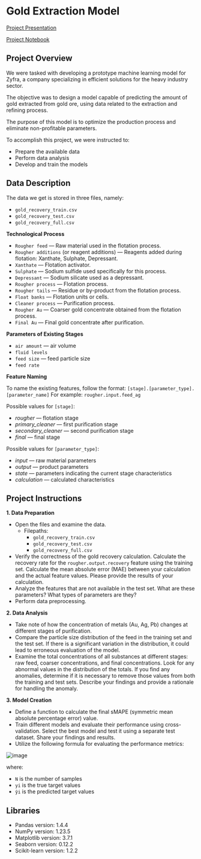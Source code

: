 # Gold Extraction Model

[Project Presentation](https://www.canva.com/design/DAFqo2anKa8/TInO1VSwLwCaO8qEF7YSCg/view?utm_content=DAFqo2anKa8&utm_campaign=designshare&utm_medium=link&utm_source=publishsharelink#30)

[Project Notebook](https://github.com/emanuelcaesario/practicum-projects/blob/Project-10-Integrated-Project-2/Project%2010%20Integrated%20Project%202%20.ipynb)

## Project Overview

We were tasked with developing a prototype machine learning model for Zyfra, a company specializing in efficient solutions for the heavy industry sector.

The objective was to design a model capable of predicting the amount of gold extracted from gold ore, using data related to the extraction and refining process.

The purpose of this model is to optimize the production process and eliminate non-profitable parameters.

To accomplish this project, we were instructed to:
- Prepare the available data
- Perform data analysis
- Develop and train the models


## Data Description

The data we get is stored in three files, namely:
- `gold_recovery_train.csv`
- `gold_recovery_test.csv`
- `gold_recovery_full.csv`

**Technological Process**
- `Rougher feed` — Raw material used in the flotation process.
- `Rougher additions` (or reagent additions) — Reagents added during flotation: Xanthate, Sulphate, Depressant.
- `Xanthate` — Flotation activator.
- `Sulphate` — Sodium sulfide used specifically for this process.
- `Depressant` — Sodium silicate used as a depressant.
- `Rougher process` — Flotation process.
- `Rougher tails` — Residue or by-product from the flotation process.
- `Float banks` — Flotation units or cells.
- `Cleaner process` — Purification process.
- `Rougher Au` — Coarser gold concentrate obtained from the flotation process.
- `Final Au` — Final gold concentrate after purification.

**Parameters of Existing Stages**
- `air amount` — air volume
- `fluid levels`
- `feed size` — feed particle size
- `feed rate`

**Feature Naming**

To name the existing features, follow the format: 
`[stage].[parameter_type].[parameter_name]`
For example: `rougher.input.feed_ag`

Possible values for `[stage]`:
- *rougher* — flotation stage
- *primary_cleaner* — first purification stage
- *secondary_cleaner* — second purification stage
- *final* — final stage

Possible values for `[parameter_type]`:
- *input* — raw material parameters
- *output* — product parameters
- *state* — parameters indicating the current stage characteristics
- *calculation* — calculated characteristics
 

## Project Instructions

**1. Data Preparation**

- Open the files and examine the data.
    - Filepaths:
        - `gold_recovery_train.csv`
        - `gold_recovery_test.csv`
        - `gold_recovery_full.csv`
- Verify the correctness of the gold recovery calculation. Calculate the recovery rate for the `rougher.output.recovery` feature using the training set. Calculate the mean absolute error (MAE) between your calculation and the actual feature values. Please provide the results of your calculation.
- Analyze the features that are not available in the test set. What are these parameters? What types of parameters are they?
- Perform data preprocessing.

**2. Data Analysis**

- Take note of how the concentration of metals (Au, Ag, Pb) changes at different stages of purification.
- Compare the particle size distribution of the feed in the training set and the test set. If there is a significant variation in the distribution, it could lead to erroneous evaluation of the model.
- Examine the total concentrations of all substances at different stages: raw feed, coarser concentrations, and final concentrations. Look for any abnormal values in the distribution of the totals. If you find any anomalies, determine if it is necessary to remove those values from both the training and test sets. Describe your findings and provide a rationale for handling the anomaly.

**3. Model Creation**

- Define a function to calculate the final sMAPE (symmetric mean absolute percentage error) value.
- Train different models and evaluate their performance using cross-validation. Select the best model and test it using a separate test dataset. Share your findings and results.
- Utilize the following formula for evaluating the performance metrics:

![image](https://github.com/emanuelcaesario/practicum-project/assets/118190295/a0788aab-77ef-45c1-a91d-bf7bd68c5a30)

where:
- `N` is the number of samples
- `yi` is the true target values
- `ŷi` is the predicted target values


## Libraries
- Pandas version: 1.4.4
- NumPy version: 1.23.5
- Matplotlib version: 3.7.1
- Seaborn version: 0.12.2
- Scikit-learn version: 1.2.2
